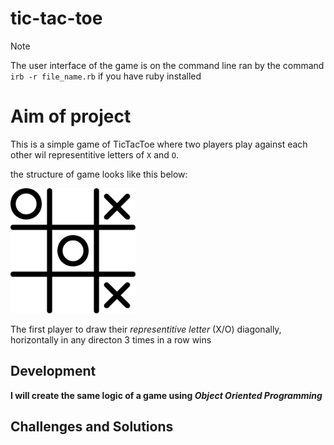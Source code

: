 # tic-tac-toe
> [!NOTE]
> The user interface of the game is on the command line ran by the command `irb -r file_name.rb`
> if you have ruby installed 

# Aim of project 
This is a simple game of TicTacToe where two players play against each other wil representitive letters of `X` and `O`.

the structure of game looks like this below:

<img src="./images/tic-tac-toe.png" alt="display of image" width="200px" height="200px">

The first player to draw their *representitive letter* (X/O) diagonally, horizontally in any directon 3 times in a row wins

## Development 

**I will create the same logic of a game using _Object Oriented Programming_**

## Challenges and Solutions